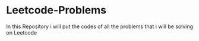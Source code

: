 # Leetcode-Problems
In this Repository i will put the codes of all the problems that i will be solving on Leetcode
